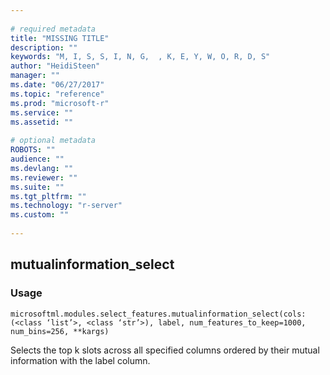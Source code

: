 ```yaml
--- 
 
# required metadata 
title: "MISSING TITLE" 
description: "" 
keywords: "M, I, S, S, I, N, G,  , K, E, Y, W, O, R, D, S" 
author: "HeidiSteen" 
manager: "" 
ms.date: "06/27/2017" 
ms.topic: "reference" 
ms.prod: "microsoft-r" 
ms.service: "" 
ms.assetid: "" 
 
# optional metadata 
ROBOTS: "" 
audience: "" 
ms.devlang: "" 
ms.reviewer: "" 
ms.suite: "" 
ms.tgt_pltfrm: "" 
ms.technology: "r-server" 
ms.custom: "" 
 
---
```


## mutualinformation_select


### Usage



```
microsoftml.modules.select_features.mutualinformation_select(cols: (<class ‘list’>, <class ‘str’>), label, num_features_to_keep=1000, num_bins=256, **kargs)
```



Selects the top k slots across all specified columns ordered by their mutual information with the label column.
